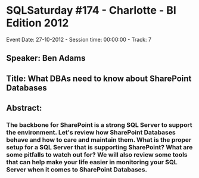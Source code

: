 # SQLSaturday #174 - Charlotte - BI Edition 2012
Event Date: 27-10-2012 - Session time: 00:00:00 - Track: 7
## Speaker: Ben Adams
## Title: What DBAs need to know about SharePoint Databases
## Abstract:
### The backbone for SharePoint is a strong SQL Server to support the environment. Let's review how SharePoint Databases behave and how to care and maintain them.  What is the proper setup for a SQL Server that is supporting SharePoint?  What are some pitfalls to watch out for? We will also review some tools that can help make your life easier in monitoring your SQL Server when it comes to SharePoint Databases.

